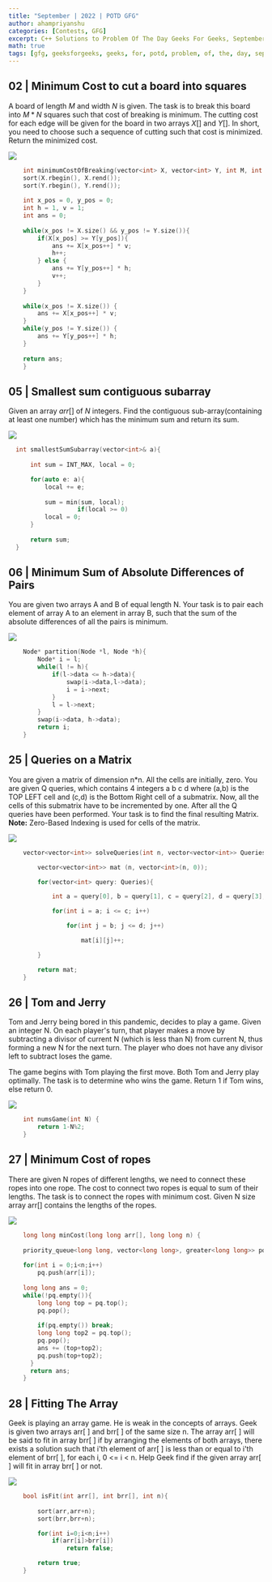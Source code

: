 ```yaml
---
title: "September | 2022 | POTD GFG"
author: ahampriyanshu
categories: [Contests, GFG]
excerpt: C++ Solutions to Problem Of The Day Geeks For Geeks, September 2022
math: true
tags: [gfg, geeksforgeeks, geeks, for, potd, problem, of, the, day, september, ds, array, tree, trie, string, stacks, queue, linked list]
---
```


## 02 | Minimum Cost to cut a board into squares

A board of length $M$ and width $N$ is given. The task is to break this board into $M * N$ squares such that cost of breaking is minimum. The cutting cost for each edge will be given for the board in two arrays $X[]$ and $Y[]$. In short, you need to choose such a sequence of cutting such that cost is minimized. Return the minimized cost.

<a href="https://practice.geeksforgeeks.org/problems/minimum-cost-to-cut-a-board-into-squares/1"><img src="https://img.shields.io/badge/GFG-black?style=for-the-badge&logo=geeksforgeeks&logoColor=35914c" /></a>

```cpp
    int minimumCostOfBreaking(vector<int> X, vector<int> Y, int M, int N){
    sort(X.rbegin(), X.rend());
    sort(Y.rbegin(), Y.rend());
    
    int x_pos = 0, y_pos = 0;
    int h = 1, v = 1;
    int ans = 0;
    
    while(x_pos != X.size() && y_pos != Y.size()){
        if(X[x_pos] >= Y[y_pos]){
            ans += X[x_pos++] * v;
            h++;
        } else {
            ans += Y[y_pos++] * h;
            v++;
        }
    }
    
    while(x_pos != X.size()) {
        ans += X[x_pos++] * v;
    }
    while(y_pos != Y.size()) {
        ans += Y[y_pos++] * h;
    }
    
    return ans;
    }
```

## 05 | Smallest sum contiguous subarray

Given an array $arr[]$ of $N$ integers. Find the contiguous sub-array(containing at least one number) which has the minimum sum and return its sum.

<a href="https://practice.geeksforgeeks.org/problems/preorder-to-postorder4423/1"><img src="https://img.shields.io/badge/GFG-black?style=for-the-badge&logo=geeksforgeeks&logoColor=35914c" /></a>

```cpp
  int smallestSumSubarray(vector<int>& a){
      
      int sum = INT_MAX, local = 0;

      for(auto e: a){
          local += e;
          
          sum = min(sum, local);
                   if(local >= 0)
          local = 0;
      }
      
      return sum;
  }
```

## 06 | Minimum Sum of Absolute Differences of Pairs

You are given two arrays A and B of equal length N. Your task is to pair each element of array A to an element in array B, such that the sum of the absolute differences of all the pairs is minimum.

<a href="https://practice.geeksforgeeks.org/problems/minimum-sum-of-absolute-differences-of-pairs/1"><img src="https://img.shields.io/badge/GFG-black?style=for-the-badge&logo=geeksforgeeks&logoColor=35914c" /></a>

```cpp
    Node* partition(Node *l, Node *h){
        Node* i = l;
        while(l != h){
            if(l->data <= h->data){
                swap(i->data,l->data);
                i = i->next;
            }
            l = l->next;
        }
        swap(i->data, h->data);
        return i;
    }
```

## 25 | Queries on a Matrix

You are given a matrix of dimension n*n. All the cells are initially, zero. You are given Q queries, which contains 4 integers a b c d where (a,b) is the TOP LEFT cell and (c,d) is the Bottom Right cell of a submatrix. Now, all the cells of this submatrix have to be incremented by one. After all the Q queries have been performed. Your task is to find the final resulting Matrix.
**Note:** Zero-Based Indexing is used for cells of the matrix. 

<a href="https://practice.geeksforgeeks.org/problems/queries-on-a-matrix0443/1"><img src="https://img.shields.io/badge/GFG-black?style=for-the-badge&logo=geeksforgeeks&logoColor=35914c" /></a>

```cpp
    vector<vector<int>> solveQueries(int n, vector<vector<int>> Queries) {

        vector<vector<int>> mat (n, vector<int>(n, 0));

        for(vector<int> query: Queries){

            int a = query[0], b = query[1], c = query[2], d = query[3];

            for(int i = a; i <= c; i++)

                for(int j = b; j <= d; j++)

                    mat[i][j]++;

        }

        return mat; 
    }
```

## 26 | Tom and Jerry

Tom and Jerry being bored in this pandemic, decides to play a game. Given an integer N. On each player's turn, that player makes a move by subtracting a divisor of current N (which is less than N) from current N, thus forming a new N for the next turn. The player who does not have any divisor left to subtract loses the game.

The game begins with Tom playing the first move. Both Tom and Jerry play optimally. The task is to determine who wins the game. Return 1 if Tom wins, else return 0.

<a href="https://practice.geeksforgeeks.org/problems/stack-permutations/1"><img src="https://img.shields.io/badge/GFG-black?style=for-the-badge&logo=geeksforgeeks&logoColor=35914c" /></a>

```cpp
    int numsGame(int N) {
        return 1-N%2;
    }
```

## 27 | Minimum Cost of ropes

There are given N ropes of different lengths, we need to connect these ropes into one rope. The cost to connect two ropes is equal to sum of their lengths. The task is to connect the ropes with minimum cost. Given N size array arr[] contains the lengths of the ropes. 

<a href="https://practice.geeksforgeeks.org/problems/stack-permutations/1"><img src="https://img.shields.io/badge/GFG-black?style=for-the-badge&logo=geeksforgeeks&logoColor=35914c" /></a>

```cpp
    long long minCost(long long arr[], long long n) {
    
    priority_queue<long long, vector<long long>, greater<long long>> pq;
      
    for(int i = 0;i<n;i++)
        pq.push(arr[i]);
      
    long long ans = 0;
    while(!pq.empty()){
        long long top = pq.top();
        pq.pop();
         
        if(pq.empty()) break;
        long long top2 = pq.top();
        pq.pop();
        ans += (top+top2);
        pq.push(top+top2);
      }
      return ans;
    }
```

## 28 | Fitting The Array

Geek is playing an array game. He is weak in the concepts of arrays. Geek is given two arrays arr[ ] and brr[ ] of the same size n. The array arr[ ] will be said to fit in array brr[ ] if by arranging the elements of both arrays, there exists a solution such that i'th element of arr[ ] is less than or equal to i'th element of brr[ ], for each i, 0 <= i < n. Help Geek find if the given array arr[ ] will fit in array brr[ ] or not.

<a href="https://practice.geeksforgeeks.org/problems/fitting-the-array1514/1"><img src="https://img.shields.io/badge/GFG-black?style=for-the-badge&logo=geeksforgeeks&logoColor=35914c" /></a>

```cpp
    bool isFit(int arr[], int brr[], int n){
        
        sort(arr,arr+n);
        sort(brr,brr+n);    

        for(int i=0;i<n;i++)
            if(arr[i]>brr[i])
                return false;

        return true;
    }
```